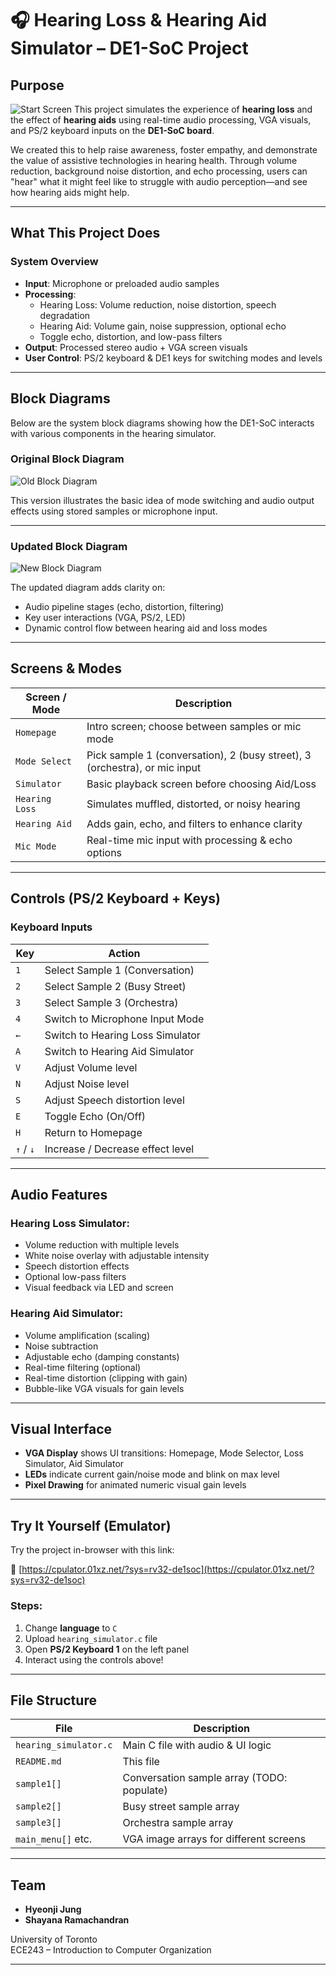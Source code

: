 # 🎧 Hearing Loss & Hearing Aid Simulator – DE1-SoC Project

##  Purpose

![Start Screen](https://github.com/hyeonjijung1/Hearing-Aid-Simulator/blob/main/Untitled_Artwork%206.jpg)
This project simulates the experience of **hearing loss** and the effect of **hearing aids** using real-time audio processing, VGA visuals, and PS/2 keyboard inputs on the **DE1-SoC board**.

We created this to help raise awareness, foster empathy, and demonstrate the value of assistive technologies in hearing health. Through volume reduction, background noise distortion, and echo processing, users can "hear" what it might feel like to struggle with audio perception—and see how hearing aids might help.

---

##  What This Project Does

###  System Overview

- **Input**: Microphone or preloaded audio samples
- **Processing**:
  - Hearing Loss: Volume reduction, noise distortion, speech degradation
  - Hearing Aid: Volume gain, noise suppression, optional echo
  - Toggle echo, distortion, and low-pass filters
- **Output**: Processed stereo audio + VGA screen visuals
- **User Control**: PS/2 keyboard & DE1 keys for switching modes and levels

---

## Block Diagrams

Below are the system block diagrams showing how the DE1-SoC interacts with various components in the hearing simulator.

### Original Block Diagram
![Old Block Diagram](https://github.com/hyeonjijung1/Hearing-Aid-Simulator/blob/main/Screenshot%202025-03-25%20020700.png?raw=true)

This version illustrates the basic idea of mode switching and audio output effects using stored samples or microphone input.

---

### Updated Block Diagram
![New Block Diagram](https://github.com/hyeonjijung1/Hearing-Aid-Simulator/blob/main/block_diagram.png)

The updated diagram adds clarity on:

- Audio pipeline stages (echo, distortion, filtering)
- Key user interactions (VGA, PS/2, LED)
- Dynamic control flow between hearing aid and loss modes
---

##  Screens & Modes

| Screen / Mode       | Description |
|---------------------|-------------|
| `Homepage`          | Intro screen; choose between samples or mic mode |
| `Mode Select`       | Pick sample 1 (conversation), 2 (busy street), 3 (orchestra), or mic input |
| `Simulator`         | Basic playback screen before choosing Aid/Loss |
| `Hearing Loss`      | Simulates muffled, distorted, or noisy hearing |
| `Hearing Aid`       | Adds gain, echo, and filters to enhance clarity |
| `Mic Mode`          | Real-time mic input with processing & echo options |

---

##  Controls (PS/2 Keyboard + Keys)

###  Keyboard Inputs

| Key         | Action |
|-------------|--------|
| `1`         | Select Sample 1 (Conversation) |
| `2`         | Select Sample 2 (Busy Street) |
| `3`         | Select Sample 3 (Orchestra) |
| `4`         | Switch to Microphone Input Mode |
| `←`         | Switch to Hearing Loss Simulator |
| `A`         | Switch to Hearing Aid Simulator |
| `V`         | Adjust Volume level |
| `N`         | Adjust Noise level |
| `S`         | Adjust Speech distortion level |
| `E`         | Toggle Echo (On/Off) |
| `H`         | Return to Homepage |
| `↑` / `↓`   | Increase / Decrease effect level |

---

##  Audio Features

### Hearing Loss Simulator:
- Volume reduction with multiple levels
- White noise overlay with adjustable intensity
- Speech distortion effects
- Optional low-pass filters
- Visual feedback via LED and screen

### Hearing Aid Simulator:
- Volume amplification (scaling)
- Noise subtraction
- Adjustable echo (damping constants)
- Real-time filtering (optional)
- Real-time distortion (clipping with gain)
- Bubble-like VGA visuals for gain levels

---

##  Visual Interface

- **VGA Display** shows UI transitions: Homepage, Mode Selector, Loss Simulator, Aid Simulator
- **LEDs** indicate current gain/noise mode and blink on max level
- **Pixel Drawing** for animated numeric visual gain levels

---

## Try It Yourself (Emulator)

Try the project in-browser with this link:

🔗 [https://cpulator.01xz.net/?sys=rv32-de1soc](https://cpulator.01xz.net/?sys=rv32-de1soc)

###  Steps:
1. Change **language** to `C`
2. Upload `hearing_simulator.c` file
3. Open **PS/2 Keyboard 1** on the left panel
4. Interact using the controls above!

---

## File Structure

| File                  | Description |
|-----------------------|-------------|
| `hearing_simulator.c` | Main C file with audio & UI logic |
| `README.md`           | This file |
| `sample1[]`           | Conversation sample array (TODO: populate) |
| `sample2[]`           | Busy street sample array |
| `sample3[]`           | Orchestra sample array |
| `main_menu[]` etc.    | VGA image arrays for different screens |

---

##  Team

- **Hyeonji Jung**
- **Shayana Ramachandran**

 University of Toronto  
 ECE243 – Introduction to Computer Organization

---



